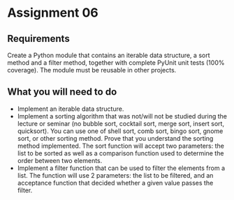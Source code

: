 # Assignment 06
## Requirements
Create a Python module that contains an iterable data structure, a sort method and a filter method, together with complete PyUnit unit tests (100% coverage). The module must be reusable in other projects.
## What you will need to do
- Implement an iterable data structure.
- Implement a sorting algorithm that was not/will not be studied during the lecture or seminar (no bubble sort, cocktail sort, merge sort, insert sort, quicksort). You can use one of shell sort, comb sort, bingo sort, gnome sort, or other sorting method. Prove that you understand the sorting method implemented. The sort function will accept two parameters: the list to be sorted as well as a comparison function used to determine the order between two elements.
- Implement a filter function that can be used to filter the elements from a list. The function will use 2 parameters: the list to be filtered, and an acceptance function that decided whether a given value passes the filter.
